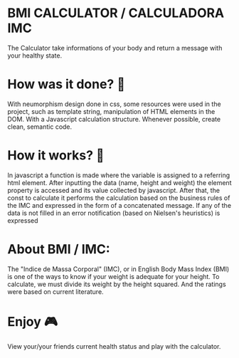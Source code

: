 #  BMI CALCULATOR / CALCULADORA IMC
The Calculator take informations of your body and return a message with your healthy state.


# How was it done? 🎯
With neumorphism design done in css, some resources were used in the project, such as template string, manipulation of HTML elements in the DOM. With a Javascript calculation structure. Whenever possible, create clean, semantic code.


# How it works? 🤔
In javascript a function is made where the variable is assigned to a referring html element. After inputting the data (name, height and weight) the element property is accessed and its value collected by javascript. After that, the const to calculate it performs the calculation based on the business rules of the IMC and expressed in the form of a concatenated message. If any of the data is not filled in an error notification (based on Nielsen's heuristics) is expressed


# About BMI / IMC:
The "Indice de Massa Corporal" (IMC), or in English Body Mass Index (BMI) is one of the ways to know if your weight is adequate for your height. To calculate, we must divide its weight by the height squared. And the ratings were based on current literature.

# Enjoy 🎮
View your/your friends current health status and play with the calculator.
